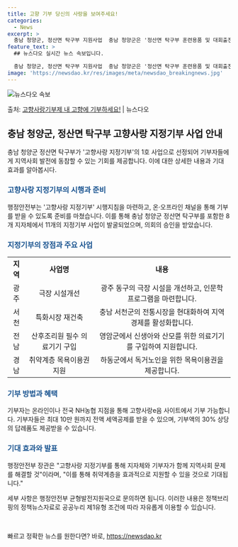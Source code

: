 ```yaml
---
title: 고향 기부 당신의 사랑을 보여주세요!
categories:
  - News
excerpt: >
  충남 청양군, 정산면 탁구부 지원사업  충남 청양군은 '정산면 탁구부 훈련용품 및 대회출전비 지원사업'을 고…
feature_text: >
  ## 뉴스다오 실시간 뉴스 속보입니다.

  충남 청양군, 정산면 탁구부 지원사업  충남 청양군은 '정산면 탁구부 훈련용품 및 대회출전비 지원사업'을 고…
image: 'https://newsdao.kr/res/images/meta/newsdao_breakingnews.jpg'
---
```


![뉴스다오 속보](https://newsdao.kr/res/images/meta/newsdao_breakingnews.jpg)

<p>출처: <a href="https://newsdao.kr/4028" rel="dofollow">고향사랑기부제 내 고향에 기부하세요!</a> | 뉴스다오</p>

<h2 data-ke-size="size26">충남 청양군, 정산면 탁구부 고향사랑 지정기부 사업 안내</h2>
<p data-ke-size="size16">충남 청양군 정산면 탁구부가 '고향사랑 지정기부'의 1호 사업으로 선정되어 기부자들에게 지역사회 발전에 동참할 수 있는 기회를 제공합니다. 이에 대한 상세한 내용과 기대 효과를 알아봅시다.</p>

<h3><b><span style="color: #1a5490;">고향사랑 지정기부의 시행과 준비</span></b></h3>
<p data-ke-size="size16">행정안전부는 '고향사랑 지정기부' 시행지침을 마련하고, 온·오프라인 채널을 통해 기부를 받을 수 있도록 준비를 마쳤습니다. 이를 통해 충남 청양군 정산면 탁구부를 포함한 8개 지자체에서 11개의 지정기부 사업이 발굴되었으며, 의회의 승인을 받았습니다.</p>

<h3><b><span style="color: #1a5490;">지정기부의 장점과 주요 사업</span></b></h3>
<table>
	<tr>
		<td style="text-align: center; height: 17px;"><b>지역</b></td>
		<td style="text-align: center; height: 17px;"><b>사업명</b></td>
		<td style="text-align: center; height: 17px;"><b>내용</b></td>
	</tr>
	<tr>
		<td style="text-align: center; height: 17px;">광주</td>
		<td style="text-align: center; height: 17px;">극장 시설개선</td>
		<td style="text-align: center; height: 17px;">광주 동구의 극장 시설을 개선하고, 인문학 프로그램을 마련합니다.</td>
	</tr>
	<tr>
		<td style="text-align: center; height: 17px;">서천</td>
		<td style="text-align: center; height: 17px;">특화시장 재건축</td>
		<td style="text-align: center; height: 17px;">충남 서천군의 전통시장을 현대화하여 지역경제를 활성화합니다.</td>
	</tr>
	<tr>
		<td style="text-align: center; height: 17px;">전남</td>
		<td style="text-align: center; height: 17px;">산후조리원 필수 의료기기 구입</td>
		<td style="text-align: center; height: 17px;">영암군에서 신생아와 산모를 위한 의료기기를 구입하여 지원합니다.</td>
	</tr>
	<tr>
		<td style="text-align: center; height: 17px;">경남</td>
		<td style="text-align: center; height: 17px;">취약계층 목욕이용권 지원</td>
		<td style="text-align: center; height: 17px;">하동군에서 독거노인을 위한 목욕이용권을 제공합니다.</td>
	</tr>
</table>

<h3><b><span style="color: #1a5490;">기부 방법과 혜택</span></b></h3>
<p data-ke-size="size16">기부자는 온라인이나 전국 NH농협 지점을 통해 고향사랑e음 사이트에서 기부 가능합니다. 기부자들은 최대 10만 원까지 전액 세액공제를 받을 수 있으며, 기부액의 30% 상당의 답례품도 제공받을 수 있습니다.</p>

<h3><b><span style="color: #1a5490;">기대 효과와 발표</span></b></h3>
<p data-ke-size="size16">행정안전부 장관은 "고향사랑 지정기부를 통해 지자체와 기부자가 함께 지역사회 문제를 해결할 것"이라며, "이를 통해 취약계층을 효과적으로 지원할 수 있을 것으로 기대됩니다."</p>

<p data-ke-size="size16">세부 사항은 행정안전부 균형발전지원국으로 문의하면 됩니다. 이러한 내용은 정책브리핑의 정책뉴스자료로 공공누리 제1유형 조건에 따라 자유롭게 이용할 수 있습니다.</p>
<p data-ke-size="size16">&nbsp;</p> 

빠르고 정확한 뉴스를 원한다면? 바로, <a href="https://newsdao.kr" rel="dofollow">https://newsdao.kr</a>


